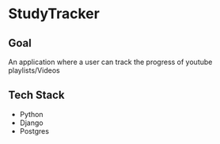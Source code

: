 # StudyTracker

## Goal
An application where a user can track the progress of youtube playlists/Videos

## Tech Stack
- Python
- Django
- Postgres
